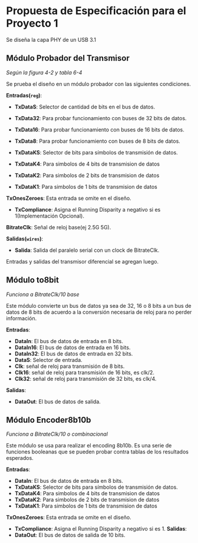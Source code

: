 # Propuesta  de Especificación para el Proyecto 1

Se diseña la capa PHY de un USB 3.1

## Módulo Probador del Transmisor
_Según la figura 4-2 y tabla 6-4_

Se prueba el diseño en un módulo probador con
las siguientes condiciones.

**Entradas(```reg```)**:

  - **TxDataS**: Selector de cantidad de bits en el bus de datos.
  - **TxData32**: Para probar funcionamiento con buses de 32 bits de datos.
  - **TxData16**: Para probar funcionamiento con buses de 16 bits de datos.
  - **TxData8**: Para probar funcionamiento con buses de 8 bits de datos.


  - **TxDataKS**: Selector de bits para símbolos de transmisión de datos.
  - **TxDataK4**: Para simbolos de 4 bits de transmision de datos
  - **TxDataK2**: Para simbolos de 2 bits de transmision de datos
  - **TxDataK1**: Para simbolos de 1 bits de transmision de datos

  **TxOnesZeroes**: Esta entrada se omite en el diseño.

  - **TxCompliance**: Asigna el Running Disparity a negativo si es 1(Implementación Opcional).

  **BitrateClk**: Señal de reloj base(ej 2.5G 5G).

**Salidas(```wires```)**:
  - **Salida**: Salida del paralelo serial con un clock de BitrateClk.

Entradas y salidas del transmisor diferencial se agregan luego.


## Módulo to8bit
_Funciona a BitrateClk/10 base_

Este módulo convierte un bus de datos ya sea de 32, 16 o 8 bits
a un bus de datos de 8 bits de acuerdo a la conversión necesaria
de reloj para no perder información.


**Entradas**:
  - **DataIn**: El bus de datos de entrada en 8 bits.
  - **DataIn16**: El bus de datos de entrada en 16 bits.
  - **DataIn32**: El bus de datos de entrada en 32 bits.
  - **DataS**: Selector de entrada.
  - **Clk**: señal de reloj para transmisión de 8 bits.
  - **Clk16**: señal de reloj para transmisión de 16 bits, es clk/2.
  - **Clk32**: señal de reloj para transmisión de 32 bits, es clk/4.

**Salidas**:
  - **DataOut**: El bus de datos de salida.

## Módulo Encoder8b10b
_Funciona a BitrateClk/10 o combinacional_

Este módulo se usa para realizar el encoding 8b10b.
Es una serie de funciones booleanas que se pueden probar
contra tablas de los resultados esperados.

**Entradas**:
  - **DataIn**: El bus de datos de entrada en 8 bits.
  - **TxDataKS**: Selector de bits para símbolos de transmisión de datos.
  - **TxDataK4**: Para simbolos de 4 bits de transmision de datos
  - **TxDataK2**: Para simbolos de 2 bits de transmision de datos
  - **TxDataK1**: Para simbolos de 1 bits de transmision de datos

  **TxOnesZeroes**: Esta entrada se omite en el diseño.

  - **TxCompliance**: Asigna el Running Disparity a negativo si es 1.
**Salidas**:
  - **DataOut**: El bus de datos de salida de 10 bits.
